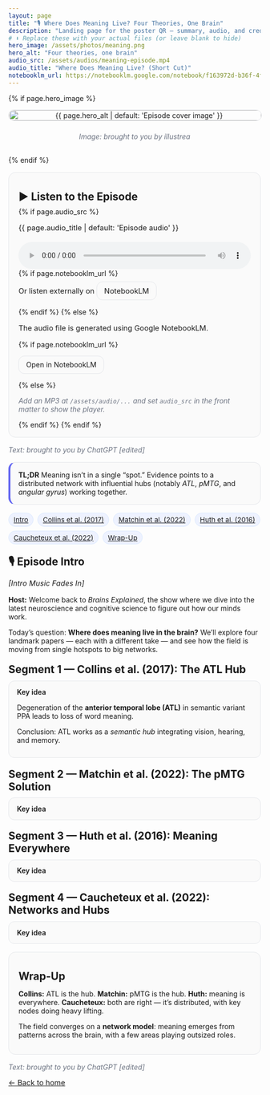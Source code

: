 ```yaml
---
layout: page
title: "🎙️ Where Does Meaning Live? Four Theories, One Brain"
description: "Landing page for the poster QR — summary, audio, and credits."
# ⬇️ Replace these with your actual files (or leave blank to hide)
hero_image: /assets/photos/meaning.png
hero_alt: "Four theories, one brain"
audio_src: /assets/audios/meaning-episode.mp4
audio_title: "Where Does Meaning Live? (Short Cut)"
notebooklm_url: https://notebooklm.google.com/notebook/f163972d-b36f-4fdf-af4e-f3416d89f409?artifactId=6ae5cf55-13e9-42af-9fab-9bc2afa8fbd6
---
```


<style>
  .pod-wrap{max-width:880px;margin:0 auto}
  .hero{display:flex;flex-direction:column;gap:.5rem;margin:0 0 1rem}
  .hero img{width:100%;height:auto;border-radius:14px;border:1px solid var(--card-bd,#e5e7eb)}
  .credit{font-style:italic;color:var(--text-muted,#6b7280)}
  .card{background:var(--card-bg,#fafafa);border:1px solid var(--card-bd,#e5e7eb);border-radius:14px;padding:1rem 1.2rem;margin:1rem 0}
  .callout{border-left:4px solid var(--accent,#6366f1);padding-left:1rem}
  .toc{display:flex;flex-wrap:wrap;gap:.5rem;margin:.5rem 0 1rem}
  .pill{font-size:.85rem;padding:.3rem .6rem;border-radius:999px;background:var(--chip-bg,#eef2ff);border:1px solid var(--chip-bd,#dbeafe)}
  details{border:1px solid var(--card-bd,#e5e7eb);border-radius:12px;padding:.8rem 1rem;margin:.6rem 0;background:var(--card-bg,#fafafa)}
  details > summary{cursor:pointer;font-weight:600;list-style:none}
  details > summary::-webkit-details-marker{display:none}
  h2{margin:1.2rem 0 .6rem}
  h3{margin:.8rem 0 .3rem}
  .small{font-size:.92rem}
  .audio-card audio{width:100%;margin-top:.25rem}
  a.button{display:inline-block;padding:.55rem .9rem;border:1px solid var(--card-bd,#e5e7eb);border-radius:.75rem;text-decoration:none}
</style>

<div class="pod-wrap">

  <!-- HERO IMAGE (replace path in front matter) -->
  {% if page.hero_image %}
  <header class="hero">
    <img src="{{ page.hero_image | relative_url }}" alt="{{ page.hero_alt | default: 'Episode cover image' }}">
    <p class="credit">Image: <i>brought to you by illustrea</i></p>
  </header>
  {% endif %}

  <!-- AUDIO PLAYER (use /assets/audio/... mp3 in front matter) -->
  <section class="card audio-card">
    <h2>▶️ Listen to the Episode</h2>
    {% if page.audio_src %}
      <p class="small">{{ page.audio_title | default: 'Episode audio' }}</p>
      <audio controls preload="metadata">
        <source src="{{ page.audio_src | relative_url }}" type="audio/mpeg">
        Your browser doesn’t support the audio element. You can <a href="{{ page.audio_src | relative_url }}">download the MP3</a>.
      </audio>
      {% if page.notebooklm_url %}
      <p class="small" style="margin-top:.5rem">
        Or listen externally on
        <a class="button" href="{{ page.notebooklm_url }}" target="_blank" rel="noopener">NotebookLM</a>
      </p>
      {% endif %}
    {% else %}
      <p class="small">The audio file is generated using Google NotebookLM.</p>
      {% if page.notebooklm_url %}
      <p><a class="button" href="{{ page.notebooklm_url }}" target="_blank" rel="noopener">Open in NotebookLM</a></p>
      {% else %}
      <p class="credit">Add an MP3 at <code>/assets/audio/...</code> and set <code>audio_src</code> in the front matter to show the player.</p>
      {% endif %}
    {% endif %}
  </section>

  <p class="credit">Text: <i>brought to you by ChatGPT [edited]</i></p>

  <section class="card callout">
    <strong>TL;DR</strong> Meaning isn’t in a single “spot.” Evidence points to a distributed network with influential hubs
    (notably <em>ATL</em>, <em>pMTG</em>, and <em>angular gyrus</em>) working together.
  </section>

  <nav class="toc" aria-label="Episode sections">
    <a class="pill" href="#intro">Intro</a>
    <a class="pill" href="#collins-2017">Collins et&nbsp;al. (2017)</a>
    <a class="pill" href="#matchin-2022">Matchin et&nbsp;al. (2022)</a>
    <a class="pill" href="#huth-2016">Huth et&nbsp;al. (2016)</a>
    <a class="pill" href="#caucheteux-2022">Caucheteux et&nbsp;al. (2022)</a>
    <a class="pill" href="#wrap-up">Wrap-Up</a>
  </nav>

  <section id="intro">
    <h2>🎙️ Episode Intro</h2>
    <p class="small"><em>[Intro Music Fades In]</em></p>
    <p><strong>Host:</strong> Welcome back to <em>Brains Explained</em>, the show where we dive into the latest neuroscience and cognitive science to figure out how our minds work.</p>
    <p>Today’s question: <strong>Where does meaning live in the brain?</strong> We’ll explore four landmark papers — each with a different take — and see how the field is moving from single hotspots to big networks.</p>
  </section>

  <section id="collins-2017">
    <h2>Segment 1 — Collins et&nbsp;al. (2017): The ATL Hub</h2>
    <details open>
      <summary>Key idea</summary>
      <p>Degeneration of the <strong>anterior temporal lobe (ATL)</strong> in semantic variant PPA leads to loss of word meaning.</p>
      <p>Conclusion: ATL works as a <em>semantic hub</em> integrating vision, hearing, and memory.</p>
    </details>
  </section>

  <section id="matchin-2022">
    <h2>Segment 2 — Matchin et&nbsp;al. (2022): The pMTG Solution</h2>
    <details>
      <summary>Key idea</summary>
      <p>Lesion–symptom mapping points to <strong>posterior middle temporal gyrus (pMTG)</strong> as key for comprehension, rather than classic Wernicke’s area.</p>
      <p>Conclusion: Meaning is more posterior; <strong>pMTG</strong> links word forms to concepts.</p>
    </details>
  </section>

  <section id="huth-2016">
    <h2>Segment 3 — Huth et&nbsp;al. (2016): Meaning Everywhere</h2>
    <details>
      <summary>Key idea</summary>
      <p>Natural-speech fMRI reveals widespread “<strong>semantic maps</strong>” across temporal, parietal, and frontal cortices for different categories.</p>
      <p>Conclusion: Meaning is <strong>distributed</strong> across cortex.</p>
    </details>
  </section>

  <section id="caucheteux-2022">
    <h2>Segment 4 — Caucheteux et&nbsp;al. (2022): Networks and Hubs</h2>
    <details>
      <summary>Key idea</summary>
      <p>Brain activity compared to deep language models shows both widespread activation and <strong>key hotspots</strong> (ATL, pMTG, angular gyrus) predictive of semantic content.</p>
      <p>Conclusion: It’s distributed <em>and</em> organized around crucial hubs.</p>
    </details>
  </section>

  <section id="wrap-up" class="card">
    <h2>Wrap-Up</h2>
    <p><strong>Collins:</strong> ATL is the hub. <strong>Matchin:</strong> pMTG is the hub. <strong>Huth:</strong> meaning is everywhere. <strong>Caucheteux:</strong> both are right — it’s distributed, with key nodes doing heavy lifting.</p>
    <p>The field converges on a <strong>network model</strong>: meaning emerges from patterns across the brain, with a few areas playing outsized roles.</p>
  </section>

  <footer>
    <p class="credit">Text: <i>brought to you by ChatGPT [edited]</i></p>
    <p class="small"><a href="{{ '/' | relative_url }}">← Back to home</a></p>
  </footer>

</div>
